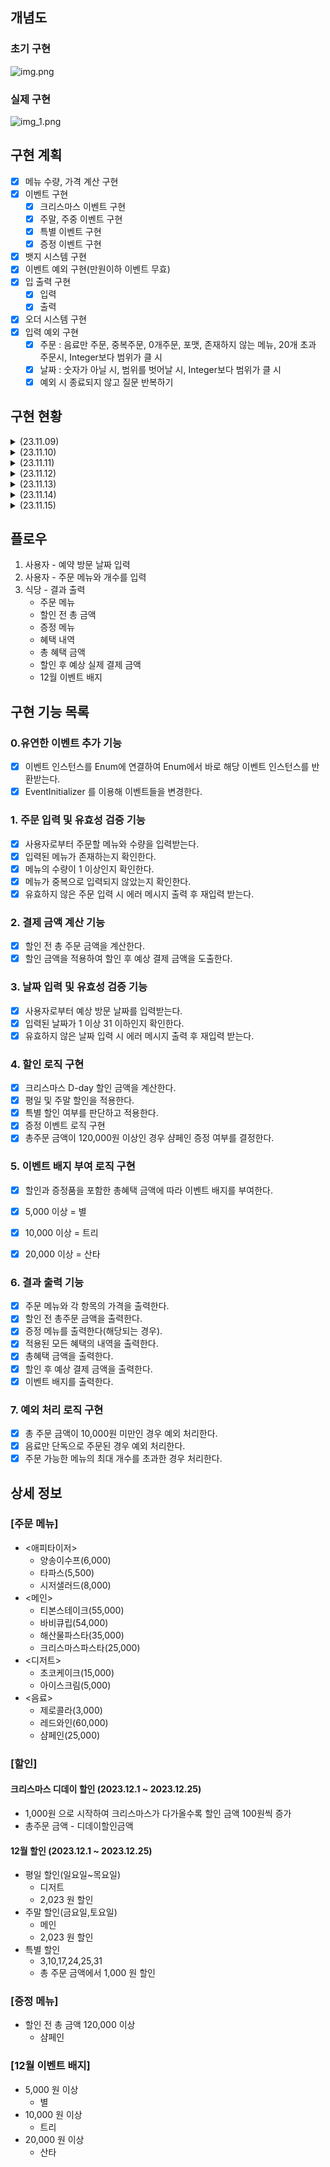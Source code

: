 ## 개념도

### 초기 구현
![img.png](img.png)

### 실제 구현
![img_1.png](img_1.png)

## 구현 계획

- [x] 메뉴 수량, 가격 계산 구현
- [x] 이벤트 구현
  - [x] 크리스마스 이벤트 구현
  - [x] 주말, 주중 이벤트 구현
  - [x] 특별 이벤트 구현
  - [x] 증정 이벤트 구현
- [x] 뱃지 시스템 구현
- [x] 이벤트 예외 구현(만원이하 이벤트 무효)
- [x] 입 출력 구현 
  - [x] 입력
  - [x] 출력
- [x] 오더 시스템 구현
- [x] 입력 예외 구현
  - [x] 주문 : 음료만 주문, 중복주문, 0개주문, 포맷, 존재하지 않는 메뉴, 20개 초과 주문시, Integer보다 범위가 클 시
  - [x] 날짜 : 숫자가 아닐 시, 범위를 벗어날 시, Integer보다 범위가 클 시
  - [x] 예외 시 종료되지 않고 질문 반복하기
## 구현 현황

<details>
<summary>(23.11.09)</summary> 

- [x] 개념도 설계 및 구현계획 작성 
- [x] 음식,주문, 주문목록, 주문메뉴 구현
- [x] 테스트 코드 구현
  - 음식 : 문자열로 Enum 반환 검증
  - 주문메뉴 : 메뉴가격, 문자열로 주문메뉴 반환 검증
  - 주문목록 : 총 가격 반환 검증 
- [x] 문자열로 Enum 반환 방식 변경
  - interface 내부에 hashMap 인스턴스로 구현
    - 문제점
      - 초기화 되지 않으면 값을 찾을수 없는 문제가 존재
      - 또한 MenuItem 에서 바로 hashMap 접근 가능한 문제가 존재
    - 해결
      - hashMap 을 가지는 유틸리티 클레스인 MenuList 추가
        - 정적 초기화를 사용하여 MenuList가 실행 될 때 음식메뉴들을 전부 저장하도록 구현
        - 정적 초기화를 사용하면 해당 객체를 최초 호출하여 JVM 에 로드될 때 메뉴 리스트를 초기화 함.
- 배운점
  - 정적 초기화 : static {} 
    - 해당 클래스가 처음으로 JVM에 로드 될 때 실행된다.
    - 애플리케이션이 구동되는 과정 중에 특정 클래스가 처음 사용되면, JVM은 그 클래스를 메모리에 로드하고 정적 초기화 블록을 실행한다.
    - 이후에는 추가적인 정적 초기화가 발생하지 않는다.
    - 클래스의 코드가 실행 될 때 로드되므로, 정적 초기화 블록도 그 시점에 실행된다. 
    - 이러한 메커니즘을 Lazy Loading(지연로딩), 또는 Class Loading on Demand 라고 한다.
    
  - lazy loading(지연로딩)
    - JPA 에서만 사용하는 용어인줄 알았으나, 프로그래밍 전반에 걸쳐 사용되는 용어라는것을 배움
    - 필요할 때까지 데이터나 객체의 로드를 연기하는 기법
    - JVM의 기본 동작. 기본값
    - 메모리 사용을 최적화하고, 애플리케이션의 시작 시간을 단축하며, 불필요한 계산을 방지한다.
    - Java의 경우에도, 클래스가 사용되기 전까지는 로딩을 연기한다.
    - 지연 초기화라는 비슷한 용어가 존재하나 다른 개념이다.
    
  - lazy initialization(지연 초기화)
    - 객체가 실제로 사용될 때까지 연기하는 디자인 패턴
    - 개발자가 명시적으로 구현해야 함
    - 리소스가 많이 소모되는 객체 생성을 최적화 하는데 사용
    - 객체가 필요할 때까지 인스턴스화를 연기하여 불필요한 메모리 사용을 줄이고, 초기화에 소요되는 비용을 절약
    
  - 유틸 클레스의 초기화 시점
    - 이전에는 단순히 애플리케이션이 실행 될 때 static 필드에 존재하는 클래스는 전부 초기화가 진행되는줄 알았으나, 지연로딩으로 인하여 해당 클래스에 접근하는 시점에 초기화 된다는것을 학습 
    
  - ConcurrentHashMap 의 필요 시점
    - 애플리케이션 런타임 중에 데이터가 추가되거나 삭제되는 중 동적이 변경이 발생할 때 사용한다.
    - MenuList가 현재는 변경 없이 읽기만 지원하므로 HashMap 만으로도 충분하다.
    
  - JVM의 로드과정 : 모든 클래스 로더는 클래스 로딩 및 초기화 과정을 거친다.
    - 1. 클래스 로더(Class Loaders) : 애플리케이션 실행 시 필요한 클래스를 로드하는 역할을 한다. 모든 클래스들이 필수적으로 로드되는것이 아니며, 모든것들은 필요할 때 로드된다.
      - 부트 스트랩 클래스 로더 : 자바 핵심 API들을 로드 ex) java.lang.Object
      - 확장 클래스 로더 : 표준 자바 API 확장 클래스들을 로드 ex) Java Cryptography Extension(JCE)
      - 시스템 클래스 로더 : 개발자가 작성한 클래스 및 사용자 지정경로에 있는 클래스 로드 ex)Spring Framework, JPA 등
    - 2. 클래스 로딩 및 초기화 : 클래스가 실제로 사용될 때까지 로딩 및 초기화가 연기된다.
      - 로딩 : 클래스 로더가 클래스를 메모리에 로드한다.
      - 링킹 : 로드된 클래스가 검증되고, 클래스 변수(static variables)에 메모리가 할당되며, 참조가 해석된다.
      - 초기화 : 클래스가 실제로 사용될 때 클래스 변수가 최종 값을 할당받고, 초기화 블록이 실행된다. 초기화 순서는 정적 필드와 블록이 먼저, 그 다음에 인스턴스 필드와 생성자가 실행된다.
    
</details>



<details>
<summary>(23.11.10)</summary>

- [x] 크리스마스 디데이 이벤트 구현
  - 이벤트 기간을 생성자 파라미터로 설정해 확장성 있게 설계하려 시도
  - ChronoUnit 사용하여 로직구현
- [x] 평일 할인 이벤트 구현
  - ```LocalDate.getDayOfWeek``` 를 사용하여 평일을 구하는 로직 구현
- [x] 주말 할인 이벤트 구현
- [x] 샴페인 증정 이벤트 구현
- [x] 인터페이스 메서드가 증가함에 따라 오버로딩이 아닌 각자의 메서드명을 설정
- [x] 특별 할인 이벤트 구현
- [x] 최상위 WooWaEvent 인터페이스를 상속하는 종목별 이벤트 인터페이스 구현
- [x] 각각의 구현 이벤트 클래스 파라미터로 기간,상품,할인율 등 스스로 결정할수있게 구현
- [x] 한달, 특정일, 특정주, 만큼의 기한을 생성할수있는 EventPeriod 구현
- [x] WeekDiscountEvent 주말(토,일) -> 주말(금,토)로 변경
- [x] 이벤트핸들러 구현

- [x] WooWaEvent 내부 메서드에 대한 고민
  - 이벤트 로직을 실행하는 ```execute()```
  - 이벤트 기간인지 확인하는 ```isEventActivate()```
  - 크리스마스 이벤트를 보면 어차피 ```isEventActivate()```는 ```execute()``` 시 포함되는데 public으로 둘 필요가 있을까?
    - ```isEventActivate()```를 private로 변경했을 때 예상
      - 캡슐화 원칙을 유지하여 객체 내 데이터를 외부에 노출하지 아니한다.
    - ```isEventActivate()```를 private로 변경했을 때 고민
      - 추후 어떤 로직(ex: 이벤트의 활성/비활성 상태를 확인하고 실행하는 로직)이 구현될지 몰라 섣불리 변경하기가 고민된다.
      - private로 구현해야한다면 다른 이벤트 클래스에 일일이 코드를 적어야한다
    - ```isEventActivate()```를 유틸클래스로 따로 추출했을 때 고민
      - 그렇다면 결국 interface에서 시작날짜와 종료날짜를 가져와야하므로, 코드는 복잡해지고, 이전보다 데이터도 외부에 더 자세히 노출된다.
    - 결론
      - 인터페이스에 ```isEventActivate()```를 사용하는것이 설계를 더 단순화하고, 내부정보를 덜 노출하며, 추후 확장성도 있다고 생각한다.
- [x] 크리스마스디데이할인 이벤트와 다른 이벤트들을 인터페이스로 묶는것에 대한 고민
  - 현재 인터페이스에서 ```execute()```가 받는 파라미터는 LocalDate 하나 뿐인데, 다른 로직들은 orderMenu를 추가적으로 받아야 한다.
    - 그냥 오버로딩해서 받아버리면 쉬울 일이지만, 의미없는 메서드가 생성되어버린다.
  - 해결방안
    1. LocalDate, OrderMenu를 새로운 클래스로 감싸 파라미터로 받는 방법.
       - 장점 : 미래에 파라미터에 추가 정보가 필요한 경우, 쉽게 확장이 가능하다.
       - 단점 : 매개변수를 전달하기 전에, 객체를 생성하여 전달하여야 한다. 코드가 약간 복잡해진다. 또한 크리스마스 할인의 경우 필요없는 OrderMenu 데이터까지 전송된다.
    2. default 메서드를 사용하여 ```isEventActivate()```를 오버로딩하고 둘다 default 메서드로 만드는 방법.
       - 장점 : 기존의 크리스마스 이벤트 클래스에 영향을 미치지 않으면서 새로운 메서드를 추가할 수 있다.
       - 단점 : default 메서드가 많아질수록 인터페이스가 더 복잡해진다.
  - 결론
    - 1번의 경우, 확장성이 좋다는 장점이 있으나, 이를 래핑할 경우 어떤 직관적으로 코드의 역할을 인지할수 없어 보인다.
    - 2번의 경우, 추가적인 메서드가 생길수록 인터페이스가 더 복잡해진다는 단점이 있으나, 현재까지의 이벤트와, 앞으로 이벤트를 생각하더라도, 파라미터가 크게 추가되지는 않아보인다. 또한 기존 코드에 영향이 없다는것이 큰 메리트다.
    - default 메서드를 사용하기로 결정
- [x] 이벤트들의 확장성에 대한 고민
  - 크리스마스 이벤트를 제외한 모든 이벤트들은 재사용 가능성이 높고 언제든 항목들이 바뀔 수 있다고 예상된다. (다음엔 주말에 음료를 할인한다던지)
    - 1월에 또 이벤트를 한다면, 기존의 이벤트들을 재사용 해야할 가능성도 존재하므로 결국 유지보수가 용이한 구조여야 한다. 
    - 그렇다면 확장성을 위해 이벤트들의 구조를 변경해야한다.
  - 구현방안
    - 주말, 주중 할인 이벤트의 경우
      - 할인 음식을 쉽게 지정할 수 있도록 변경
      - 할인 가격을 쉽게 지정할 수 있도록 변경
    - 상품 증정 이벤트의 경우
      - 최소 금액을 쉽게 지정할 수 있도록 변경
      - 증정 음식을 쉽게 지정할 수 있도록 변경
    - 특정 날짜 이벤트의 경우
      - 할인 금액을 쉽게 지정할 수 있도록 변경
      - 날짜를 쉽게 지정할 수 있도록 변경
  - 결론
    - 파라미터를 추가한다. ex) 예약일, 오더메뉴, 할인음식, 할인가격
    - 래핑 클레스를 만든다.
      - 크리스마스 이벤트 이후 새해 이벤트를 한다고 하였으니 EventPeriod를 기념일마다 정적팩터리 메서드로 생성할수있도록  구현
    - 최상위 이벤트 인터페이스를 확장한 증정, 주말/주중, 특별 이벤트 인터페이스를 구현하여 각자 구현한다. 
      - default 메서드도 제거되어 필요없는 메서드를 숨길 수 있다.
  - [x] 이벤트 핸들러 구현 문제
    - 현재 문제점
      - 모든 이벤트들을 관리하는 WooWaEventHandler를 구현하였으나, 음식종류 당 할인과, 전체 할인이 섞여있는 문제
    - 시도
      - 개별 계산 로직(주중,주말 음식들을 메인인지, 음료인지 확인)들을 orderMenu, Orders 에서 계산하여 수량을 반환
      - 반환한 해당 수량들을 주중, 주말 이벤트에서 받아 할인가 계산
      - 추가 문제 발생
        - 주중,주말 이벤트를 리펙토링하면서 생성자 파라미터로 원하는 할인 대상으로 지정하려 했으나, MainMenu.values() 만가능한 문제
      - 결론
        - MainMenu[], DessertMenu[] 를 파라미터로 받아 구현.

- 배운점
  - ChronoUnit
    - 날짜 및 시간을 측정하는 단위를 나타내는 열거형
    - ```ChrononUtit.DAYS.between(localDate1, localDate2)``` 를 이용하면 경과일수를 구할 수 있다. 
  - ```LocalDate.getDayOfWeek```
    - 원하는 날짜의 요일을 추출할 수 있다.
  
  - Stream.Builder<T>();
    - Stream<T> 인스턴스를 생성하는 데 사용된다.
</details>

<details>
<summary>(23.11.11)</summary>

- [x] 12월 이벤트 관련 enum 구현
- [x] 혜텍 관련 enum 구현
- [x] 뱃지 매니저 구현
- [x] 오더 시스템 구현
- [x] 만원 이하 결제 시 혜택 x 구현
- [x] 문자열을 추출하여 주문으로 만들기 구현

- 배운점
  - ```hashSet```의 비교 로직을 변경하기 위해서는 ```equals()``` 뿐만 아니라 ```hashCode()```도 로직을 수정해야 한다.
  - 결국 ```hashSet```은 ```hashCode()```를 기반으로 저장하기 때문에 ,동일한 ```hashCode()``` 일 때에, 같은 버킷 내에 ```equals()``` 동등성을 비교하기 때문이다.
</details>

<details>
<summary>(23.11.12)</summary>

- [x] 동일메뉴, 음료만주문, 0개주문, 수량에 문자열, 존재하지 않는 메뉴, 20개 초과 주문시 예외 검증
- [x] 날짜 관련 예외 검증
- [x] 오더 오더 시스템 구현
- [x] 유저인터페이스 임시 구현
- [x] 출력 시 할인이 포함되지 않으면 표시하지 않게 구현

- [x] hashMap에서 없는 단어를 입력해도 나오는 예외가 없는 문제
  - 왜 hashMap에서 없는 키값을 입력해도 반환값이 나올까?
    - hashMap은 기본적으로 null을 반환한다. 이를 제어하려면 추가적인 작업이 필요하다. 또한, null이 아닌 다른 처리를 위한 메서드도 존재한다.
    - ```map.containsKey("key")``` : 키값이 존재할 때와 그렇지 않을 때를 설정한다.
    - ```map.getOrDefault("key",return)``` : 특정 키를 입력했을 때 원하는 반환을 설정한다. 하지만 반환에 예외를 던질 수 없다.
    - hashMap 반환이 null인 경우를 예외로 잡아 처리한다.
  - 해결방안
    - ```map.containsKey("key")``` 를 사용하여 예외를 추가한다. 
      - null을 반환하는 경우에 대한 예외처리도 가능하나, 이런 예외는 특정값에 대한 예외지만, containsKey는 map에 키가 존재하지 않는지에 확인하는것에 대한 의도가 분명하므로 ```map.containsKey("key")```를 사용했다.

- [x] 특정 종류의 음식을 주문하면 예외를 발생시켜야하는 문제 
  - 그렇다면 특정 종류만 주문할 때 예외를 발생시키고자 한다면 어떤 로직을 짜야할까?
    - 반환형의 인스턴스가 내가 특정한 반환형의 인스턴스인지 비교한다.
    - 이는 특정 종류를 주문할때마다 예외를 발생시키면 안되므로, Set<Order> 에서 예외를 처리한다.
  
- [x] 주문 예외처리 이후 이벤트 관리 테스트에서 테스트 실패 발생
  - 문제
    - 상품명을 받아와 Enum으로 반환하는 과정에서 null 이 발생하여 예외가 발생
  - 해결방안
    - 없음을 의미하는 NONE Enum을 구현하여 반환하게끔 설정
      - 단지 없음을 의미하는 Enum이 MenuItem이라는 인터페이스를 implement 하는것이 옳은가?
    - 로직 자체를 Enum이 아닌 상품명만 반환하도록 설정
      - 이렇게 되면 증정품에 대한 가격을 할인하는 내역에 대한 코드의 수정이 필요하게 된다.
  - 해결
    - 증정 여부를 문자열대신 Enum으로 반환하게 설정
    - Menuitem을 상속받은 None 추가

- 배운점 
  - HashMap
    -존재하지 않는 키를 이용하여 값을 요청하면 null을 반환한다.
    - 존재하지 않을 때의 예외를 추가적으로 설정해야한다.
      - ```map.containsKey("key")``` : 키의 존재여부를 확인한다.
      - ```map.getOrDefault("key",return)``` : 키가 존재하지 않을 시, 원하는 값을 리턴한다.
</details>

<details>
<summary>(23.11.13)</summary>

- [x] 할인 혜택에 증정품이 존재하면 내역 추가 
- [x] 뱃지 매니저 제거, BenfitBadge enum에 로직 이동
- [x] 증정 이벤트에서 수량을 지정할 수 있도록 수정
- [x] EventSystem, EventInitializer -> 초기화, 실행 책임 분리
- [x] EventSystem 내부의 EventBenefit 설정여부 로직 분리

- [x] 할인 혜택에 증정품 추가 시 문제
  - 문제점
    - Events 라는 인터페이스로 묶은 이벤트명을 묶어놓은 Enum들만 현재 들어가게 되어있다.
    - 허나 상품은 Events 하위가 아니라 MenuItem 하위이다.
    - 상품과 이벤트는 구분이 명확하기에 하나의 인터페이스로 몰아서 합치기가 애매하다.
  - 해결 방안
    1. MenuItem과, Events가 상속할수 있는 상위 인터페이스를 만들고, OneEventResult의 파라미터로 한다.
    2. List<OneEventResult> 에 넣으려 하지 말고, 이들 출력 이후에 수동으로 증정품을 출력한다.
    3. 래퍼 클래스를 생성하여 이벤트와 증정품을 감싼다. - 하지만 이미 많은 래퍼 클래스가 존재하므로 복잡성이 더욱 증가하게된다.
    4. OneEventResult 인스턴스 변수를 파라미터에서 그대로 받는것이 아니라 가공해서 래퍼 클래스를 만들고, 그것을 변수로 받는다. 
  - 결정 
    - OneEventResult를 구성하는것은, 이벤트 enum과, 할인혜택인데, 이 enum은 사실 이름으로써의 역할 외에는 없다.
    - 변수타입을 Events 에서 String 으로 변환하여 이름과 할인가만 받도록 로직을 변경한다.
- [x] 뱃지 매니저 제거 및 로직 순서에 따른 값 변경 문제
  - 문제점
    - 뱃지 매니저의 역할은 주어진 혜택값에 따라 뱃지를 반환하는것이고, 이는 BenefitBadge 내에서도 구현 가능한 문제이다.
    - 뱃지 증정 여부를 반환하는 로직은 상위에 Santa를 두느냐, 혹은 다른 것들을 두느냐에 따라서 값이 달라졌다.
  - 해결 방안
    - 뱃지 매니저 제거, BenefitBadgeManager 내부에 로직 이동
    - 뱃지 enum 필드에 상/하한선 금액을 지정하도록 설정
    - 상/하한선 조건에 따라 뱃지 지정
- [x] EventSystem 의 책임 문제
  - 문제점
    - activateEvent 메서드에 이벤트 실행과, 이벤트 혜택의 상태를 결정하는 책임이 존재
  - 해결 방안
    - EventBenefit(이벤트 혜택) 상태 결정 로직을 EventBenefit 내부로 이주
      - EventBenefit의 파라미터에 주문 혹은 총주문금액을 추가하더라도 자신의 상태를 결정하는 로직 이외에는 사용처가 없다.
      - 문제는 EventBenefit의 조건이 Orders의 조건에 따라서 변하기 때문
      - Orders의 조건에 따라 EventBenefit의 상태를 변경하는것이 아니라, 스스로 변경하게 해야함
      - 스스로 변경하려면, 현재 파라미터를 받는 조건으로 참/거짓 유무를 판단할수있어야 한다.
    - EventBenefit 상태 결정 로직 제거, Receipt 객체에서 상태결정 로직 설정
      - Receipt 객체는 총주문금액을 파라미터로 가지며, 12월 이벤트의 최종 정보들을 포함한다
      - Receipt 내부의 총주문금액을 비교하여 참/거짓을 반환하는 메서드 구현
  - 결과
    - EventSystem에서 EventBenefit 상태설정 책임 제거 
    - Receipt 자체에서 총주문금액을 비교하여 참/거짓을 반환 
- 배운점
  - 사이드 이펙트
    - 증정 이벤트에서 증정 상품과 증정 상품의 개수를 지정하도록 변경하고자 했다.
    - 허나 그렇게 변경하려니 단순히 값만 이벤트에서 받는것 뿐만 아니라, 상품과 수량을 반환해야 하므로 상품을 위한 래퍼 클래스, 할인가를 계산하는 로직이 변경되어야 했다.
    - 다음 프로젝트를 시행할 때에는 각각의 값들의 변동 가능성을 염두하고 상세하게 계획을 수립한 후 구현해나가야 겠다.
</details>

<details>
<summary>(23.11.14)</summary>

- [x] 원하는 이벤트만 시행할수 있게끔 구현
- [x] RestaurantSystem - >RestaurantSystem, RestaurantProcessor 로 분리
- [x] 이벤트 인스턴스 Enum화
- [x] EventSystem 테스트 코드 구현
- [x] RestaurantSystem 테스트 코드 구현


- [x] 재사용성에 대한 고민
  - 크리스마스 이벤트 뿐만 아니라, 내가 원할 때의 이벤트를 내가 설정하는 프로그램을 만들고 싶다.
  - 이벤트의 기간, 혜택 등을 개발자가 쉽게 설정 할수 있어야 한다.
  - 해결방안
    - 이벤트 생성 로직을 가장 바깥으로 꺼낸다.
    - 이벤트들을 내가 원하는 대로 생성한 후 프로그램.run을 실행하면 실행하도록 구현한다.
    - 추가문제
      - 이벤트의 날짜, 금액 등을 변경가능하게 구현했으나, 이벤트 수를 줄이거나 늘릴수는 없다.
      - 해결방안
        - EventInitializer에서 필드값을 List<하위이벤트인터페이스>로 받는다.
        - EventSystem에서 각 인터페이스별 OneEventResult 를 받아 리스트에 저장한다.
  - 결과
    - RestaurantReservation 에서 초기화 시 EventInitializer, EventFactory 로 이벤트를 추가하여 시행
- [x] 필요성이 사라진 EventFactory의 제거여부
  - 이벤트 인스턴스를 Enum에 연결하면서 EventFactory의 필요성이 사라졌다.
  - 명확성을 위해서는 삭제하는게 맞지만, 추후에 Enum에 인스턴스 연결을 제거해야 할 수도 있다면, 제거하지 않는것도 좋을것같다.
  - 결론
    - 현재 불필요한 코드이므로 제거한다.
</details>

<details>
<summary>(23.11.15)</summary>

- [x] RestaurantProcessor 테스트 코드 구현
- [x] RestaurantReservation 테스트코드 구현
</details>

## 플로우
1. 사용자 - 예약 방문 날짜 입력
2. 사용자 - 주문 메뉴와 개수를 입력
3. 식당 - 결과 출력
   - 주문 메뉴 
   - 할인 전 총 금액
   - 증정 메뉴
   - 혜택 내역
   - 총 혜택 금액
   - 할인 후 예상 실제 결제 금액 
   - 12월 이벤트 배지

## 구현 기능 목록

### 0.유연한 이벤트 추가 기능

- [x] 이벤트 인스턴스를 Enum에 연결하여 Enum에서 바로 해당 이벤트 인스턴스를 반환받는다.
- [x] EventInitializer 를 이용해 이벤트들을 변경한다.

### 1. 주문 입력 및 유효성 검증 기능

- [x] 사용자로부터 주문할 메뉴와 수량을 입력받는다.
- [x] 입력된 메뉴가 존재하는지 확인한다.
- [x] 메뉴의 수량이 1 이상인지 확인한다.
- [x] 메뉴가 중복으로 입력되지 않았는지 확인한다.
- [x] 유효하지 않은 주문 입력 시 에러 메시지 출력 후 재입력 받는다.

### 2. 결제 금액 계산 기능

- [x] 할인 전 총 주문 금액을 계산한다.
- [x] 할인 금액을 적용하여 할인 후 예상 결제 금액을 도출한다.

### 3. 날짜 입력 및 유효성 검증 기능

- [x] 사용자로부터 예상 방문 날짜를 입력받는다.
- [x] 입력된 날짜가 1 이상 31 이하인지 확인한다.
- [x] 유효하지 않은 날짜 입력 시 에러 메시지 출력 후 재입력 받는다.

### 4. 할인 로직 구현

- [x] 크리스마스 D-day 할인 금액을 계산한다.
- [x] 평일 및 주말 할인을 적용한다.
- [x] 특별 할인 여부를 판단하고 적용한다.
- [x] 증정 이벤트 로직 구현
- [x] 총주문 금액이 120,000원 이상인 경우 샴페인 증정 여부를 결정한다.

### 5. 이벤트 배지 부여 로직 구현

- [x] 할인과 증정품을 포함한 총혜택 금액에 따라 이벤트 배지를 부여한다.
- [x] 5,000 이상 = 별
- [x] 10,000 이상 = 트리
- [x] 20,000 이상 = 산타


### 6. 결과 출력 기능

- [x] 주문 메뉴와 각 항목의 가격을 출력한다.
- [x] 할인 전 총주문 금액을 출력한다.
- [x] 증정 메뉴를 출력한다(해당되는 경우).
- [x] 적용된 모든 혜택의 내역을 출력한다.
- [x] 총혜택 금액을 출력한다.
- [x] 할인 후 예상 결제 금액을 출력한다.
- [x] 이벤트 배지를 출력한다.

### 7. 예외 처리 로직 구현

- [x] 총 주문 금액이 10,000원 미만인 경우 예외 처리한다.
- [x] 음료만 단독으로 주문된 경우 예외 처리한다.
- [x] 주문 가능한 메뉴의 최대 개수를 초과한 경우 처리한다.

## 상세 정보
### [주문 메뉴]
- <애피타이저>
  - 양송이수프(6,000)
  - 타파스(5,500)
  - 시저샐러드(8,000)
- <메인>
  - 티본스테이크(55,000)
  - 바비큐립(54,000)
  - 해산물파스타(35,000)
  - 크리스마스파스타(25,000)
- <디저트>
  - 초코케이크(15,000)
  - 아이스크림(5,000)
- <음료>
  - 제로콜라(3,000)
  - 레드와인(60,000)
  - 샴페인(25,000)

### [할인]
#### 크리스마스 디데이 할인 (2023.12.1 ~ 2023.12.25)
- 1,000원 으로 시작하여 크리스마스가 다가올수록 할인 금액 100원씩 증가
- 총주문 금액 - 디데이할인금액

#### 12월 할인 (2023.12.1 ~ 2023.12.25)
- 평일 할인(일요일~목요일)
  - 디저트
  - 2,023 원 할인
- 주말 할인(금요일,토요일)
  - 메인
  - 2,023 원 할인
- 특별 할인
  - 3,10,17,24,25,31 
  - 총 주문 금액에서 1,000 원 할인


### [증정 메뉴]
- 할인 전 총 금액 120,000 이상
  - 샴페인

### [12월 이벤트 배지]
- 5,000 원 이상
  - 별
- 10,000 원 이상
  - 트리
- 20,000 원 이상
  - 산타
